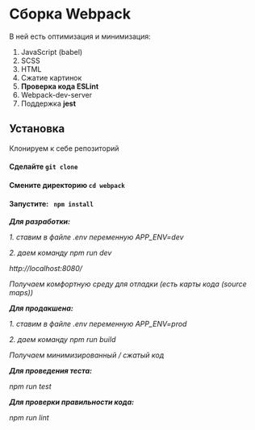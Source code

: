 # Сборка Webpack


В ней есть оптимизация и минимизация:

1. JavaScript (babel)
2. SCSS
3. HTML
4. Сжатие картинок
5. **Проверка кода ESLint**
6. Webpack-dev-server 
7. Поддержка **jest**



## Установка

Клонируем к себе репозиторий 

#### Сделайте `git clone`

#### Смените директорию `cd webpack`

#### Запустите: ` npm install`



***Для разработки:***

 *1. ставим в файле .env переменную APP_ENV=dev*

 *2. даем команду npm run dev*

 *http://localhost:8080/*

 *Получаем комфортную среду для отладки (есть карты кода (source maps))*



***Для продакшена:***

 *1. ставим в файле .env переменную APP_ENV=prod*

 *2. даем команду npm run build*

*Получаем минимизированный / сжатый код*

 

***Для проведения теста:***

  *npm run test*



***Для проверки правильности кода:***

  *npm run lint*
